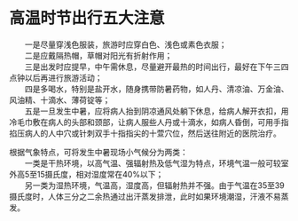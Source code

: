 # 高温时节出行五大注意  

&emsp;&emsp;一是尽量穿浅色服装，旅游时应穿白色、浅色或素色衣服；  
&emsp;&emsp;二是应戴隔热帽，草帽对阳光有折射作用；  
&emsp;&emsp;三是出发时应提早，中午需休息，尽量避开最热的时间出行，最好在下午三四点钟以后再进行旅游活动；  
&emsp;&emsp;四是多喝水，特别是盐开水，随身携带防暑药物，如人丹、清凉油、万金油、风油精、十滴水、薄荷锭等；  
&emsp;&emsp;五是一旦发生中暑，应将病人抬到阴凉通风处躺下休息，给病人解开衣扣，用冷毛巾敷在病人的头部和颈部，让病人服些人丹或十滴水，如病人昏倒，可用手指掐压病人的人中穴或针刺双手十指指尖的十萱穴位，然后送往附近的医院治疗。  

根据气象特点，可将发生中暑现场小气候分为两类：  
&emsp;&emsp;一类是干热环境，以高气温、强辐射热及低气湿为特点，环境气温一般可较室外高5至15摄氏度，相对湿度常在40%以下；  
&emsp;&emsp;另一类为湿热环境，气温高，湿度高，但辐射热并不强。由于气温在35至39摄氏度时，人体三分之二余热通过出汗蒸发排泄，此时如果环境潮湿，汗液不易蒸发。  